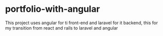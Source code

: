 # portfolio-with-angular
This project uses angular for ti front-end and laravel for it backend, this for my transition from react and rails to laravel and angular
